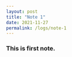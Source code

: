 ```yaml
---
layout: post
title: "Note 1"
date: 2021-11-27
permalink: /logs/note-1 
---
```

### This is first note.